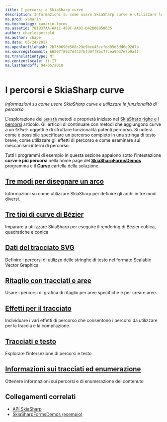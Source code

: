 ```yaml
---
title: I percorsi e SkiaSharp curve
description: Informazioni su come usare SkiaSharp curve e utilizzare le funzionalità di percorso
ms.prod: xamarin
ms.technology: xamarin-forms
ms.assetid: 781937AA-AA1C-469C-AA92-D42D08B58635
author: charlespetzold
ms.author: chape
ms.date: 05/24/2017
ms.openlocfilehash: 2b730690e508c29e9bee45ccfdd05d5dd6e92d7b
ms.sourcegitcommit: 66807f8927d472fbfd0ff8bc77cea9b37e7b9a4f
ms.translationtype: MT
ms.contentlocale: it-IT
ms.lasthandoff: 04/05/2018
---
```

# <a name="skiasharp-curves-and-paths"></a>I percorsi e SkiaSharp curve

_Informazioni su come usare SkiaSharp curve e utilizzare le funzionalità di percorso_

L'esplorazione del [ `SKPath` ](https://developer.xamarin.com/api/type/SkiaSharp.SKPath/) metodi e proprietà iniziato nel [SkiaSharp righe e i percorsi](~/xamarin-forms/user-interface/graphics/skiasharp/paths/index.md) articolo. Gli articoli di continuare con metodi che aggiungono curve a un `SKPath` oggetti e di sfruttare funzionalità potenti percorso. Si noterà come è possibile specificare un percorso completo in una stringa di testo breve, come utilizzare gli effetti di percorso e come esaminare sui meccanismi interni di percorso.

Tutti i programmi di esempio in questa sezione appaiono sotto l'intestazione **curve e più percorsi** nella home page del [ **SkiaSharpFormsDemos** ](https://developer.xamarin.com/samples/xamarin-forms/SkiaSharpForms/Demos/) programma e il [ **Curve** ](https://github.com/xamarin/xamarin-forms-samples/tree/master/SkiaSharpForms/Demos/Demos/SkiaSharpFormsDemos/Curves) cartella della soluzione.

## <a name="three-ways-to-draw-an-arcarcsmd"></a>[Tre modi per disegnare un arco](arcs.md)

Informazioni su come utilizzare SkiaSharp per definire gli archi in tre modi diversi.

## <a name="three-types-of-bzier-curvesbeziersmd"></a>[Tre tipi di curve di Bézier](beziers.md)

Imparare a utilizzare SkiaSharp per eseguire il rendering di Bézier cubica, quadratiche e conica

## <a name="svg-path-datapath-datamd"></a>[Dati del tracciato SVG](path-data.md)

Definire i percorsi di utilizzo delle stringhe di testo nel formato Scalable Vector Graphics

## <a name="clipping-with-paths-and-regionsclippingmd"></a>[Ritaglio con tracciati e aree](clipping.md)

Usare i percorsi di grafica di ritaglio per aree specifiche e per creare aree.

## <a name="path-effectseffectsmd"></a>[Effetti per il tracciato](effects.md)

Individuare i vari effetti di percorso che consentono i percorsi da utilizzare per la traccia e la compilazione.

## <a name="paths-and-texttext-pathsmd"></a>[Tracciati e testo](text-paths.md)

Esplorare l'intersezione di percorsi e testo

## <a name="path-information-and-enumerationinformationmd"></a>[Informazioni sui tracciati ed enumerazione](information.md)

Ottenere informazioni sui percorsi e di enumerazione del contenuto


## <a name="related-links"></a>Collegamenti correlati

- [API SkiaSharp](https://developer.xamarin.com/api/root/SkiaSharp/)
- [SkiaSharpFormsDemos (esempio)](https://developer.xamarin.com/samples/xamarin-forms/SkiaSharpForms/Demos/)
